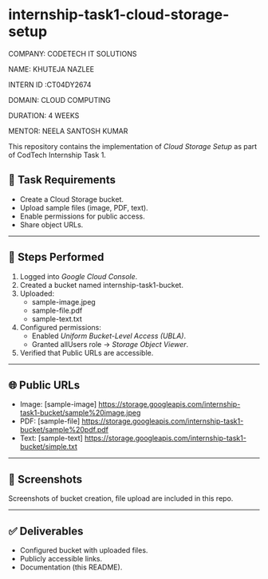 # internship-task1-cloud-storage-setup
COMPANY: CODETECH IT SOLUTIONS 

NAME: KHUTEJA NAZLEE

INTERN ID :CT04DY2674

DOMAIN: CLOUD COMPUTING

DURATION: 4 WEEKS

MENTOR: NEELA SANTOSH KUMAR 

This repository contains the implementation of *Cloud Storage Setup* as part of CodTech Internship Task 1.  

## 📌 Task Requirements
- Create a Cloud Storage bucket.
- Upload sample files (image, PDF, text).
- Enable permissions for public access.
- Share object URLs.

---

## 🚀 Steps Performed
1. Logged into *Google Cloud Console*.
2. Created a bucket named internship-task1-bucket.
3. Uploaded:
   - sample-image.jpeg
   - sample-file.pdf
   - sample-text.txt
4. Configured permissions:
   - Enabled *Uniform Bucket-Level Access (UBLA)*.
   - Granted allUsers role → *Storage Object Viewer*.
5. Verified that Public URLs are accessible.

---

## 🌐 Public URLs
- Image: [sample-image]   https://storage.googleapis.com/internship-task1-bucket/sample%20image.jpeg 
- PDF: [sample-file]      https://storage.googleapis.com/internship-task1-bucket/sample%20pdf.pdf 
- Text: [sample-text]     https://storage.googleapis.com/internship-task1-bucket/simple.txt 

---

## 📸 Screenshots
Screenshots of bucket creation, file upload are included in this repo.

---

## ✅ Deliverables
- Configured bucket with uploaded files.
- Publicly accessible links.
- Documentation (this README).
